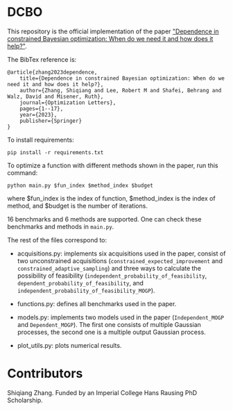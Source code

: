 # DCBO

This repository is the official implementation of the paper ["Dependence in constrained Bayesian optimization: When do we need it and how does it help?"](https://link.springer.com/article/10.1007/s11590-023-02047-z).

The BibTex reference is:

    @article{zhang2023dependence,
        title={Dependence in constrained Bayesian optimization: When do we need it and how does it help?},
        author={Zhang, Shiqiang and Lee, Robert M and Shafei, Behrang and Walz, David and Misener, Ruth},
        journal={Optimization Letters},
        pages={1--17},
        year={2023},
        publisher={Springer}
    }


To install requirements:

```
pip install -r requirements.txt
```

To optimize a function with different methods shown in the paper, run this command:

```
python main.py $fun_index $method_index $budget
```
where \$fun_index is the index of function, \$method_index is the index of method, and \$budget is the number of iterations.


$16$ benchmarks and $6$ methods are supported. One can check these benchmarks and methods in `main.py`.


The rest of the files correspond to:

 - acquisitions.py: implements six acquisitions used in the paper, consist of two unconstrained acquisitions (`constrained_expected_improvement` and `constrained_adaptive_sampling`) and three ways to calculate the possibility of feasibility (`independent_probability_of_feasibility`, `dependent_probability_of_feasibility`, and `independent_probability_of_feasibility_MOGP`).

 - functions.py: defines all benchmarks used in the paper.

 - models.py: implements two models used in the paper (`Independent_MOGP` and `Dependent_MOGP`). The first one consists of multiple Gaussian processes, the second one is a multiple output Gaussian process.

 - plot_utils.py: plots numerical results.

# Contributors
Shiqiang Zhang. Funded by an Imperial College Hans Rausing PhD Scholarship.
